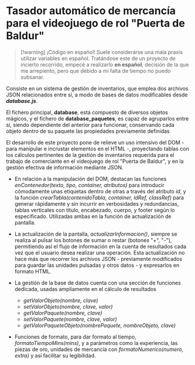 # Tasador automático de mercancía para el videojuego de rol "Puerta de Baldur" 

> [!warning] ¡Código en español!
> Suele considerarse una mala praxis utilizar variables en español. Tratándose este de un proyecto de incierto recorrido, empecé a realizarlo **en español**, decisión de la que me arrepiento, pero que debido a mi falta de tiempo no puedo subsanar. 


Consiste en un sistema de gestión de inventarios, que emplea dos archivos JSON relacionados entre sí, a modo de bases de datos modificables desde ***database.js***. 

El fichero principal, **database**, está compuesto de diversos objetos mágicos, y el fichero de **database_paquetes**, es capaz de agruparlos entre sí, siendo dependiente del anterior para funcionar, conservando cada objeto dentro de su paquete las propiedades previamente definidas

El desarrollo de este proyecto pone de relieve un uso intensivo del DOM - para manipular e incrustar elementos en el HTML -, proyectando tablas con los cálculos pertinentes de la gestión de inventarios requerida
para el trabajo de comerciante en el videojuego de rol "Puerta de Baldur", y en la gestión efectiva de información mediante JSON. 

- En relación a la manipulación del DOM, destacan las funciones *enContenedor(texto, tipo, container, atributos)* para introducir cómodamente unas etiquetas dentro de otras a través del atributo *id*, y la función *crearTabla(contenidoTabla, container, idRef, classRef)* para generar rápidamente y sin incurrir en verbosidades y redundancias, tablas verticales con título, encabezado, cuerpo, y footer según lo especificado. Utilizadas ambas en la función de actualización de pantalla.

- La actualización de la pantalla, *actualizarInformacion()*, siempre se realiza al pulsar los botones de sumar o restar (botones "+", "-"), permitiendo así el flujo de información en la cuenta de resultados cada vez que el usuario desea realizar una operación. Esta actualización no hace más que recorrer los archivos JSON - previamente modificados para guardar las unidades pulsadas y otros datos - y expresarlos en formato HTML. 

- La gestión de la base de datos cuenta con una sección de funciones dedicada,  usadas ampliamente en el cálculo de resultados
  - *getValorObjeto(nombre, clave)*
  - *setValorObjeto(nombre, clave, valor)*
  - *getValorPaquete(nombre, clave)*
  - *setValorPaquete(nombre, clave, valor)*
  - *getValorPaqueteObjeto(nombrePaquete, nombreObjeto, clave)*

- Funciones de formato, para dar formato al tiempo, *formatoTiempoMins(mins)*, y a parámetros como la experiencia, las piezas de oro, unidades de mercancía con *formatoNumerico(numero, extra)* y así facilitar su legibilidad.
